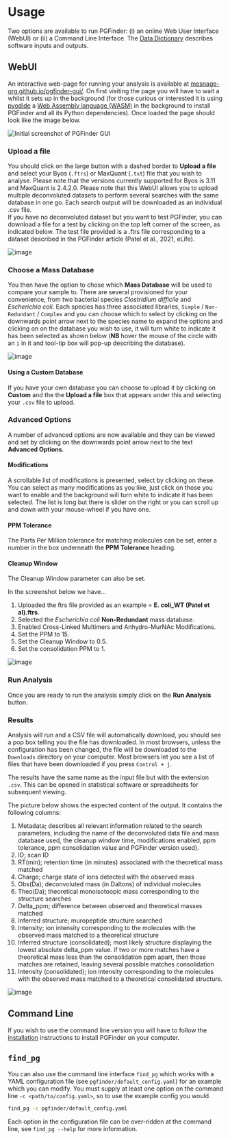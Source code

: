 # Usage

Two options are available to run PGFinder: (i) an online Web User Interface (WebUI) or (ii) a Command Line Interface. 
The [Data Dictionary](data_dictionary.md) describes software inputs and outputs.

## WebUI

An interactive web-page for running your analysis is available at
[mesnage-org.github.io/pgfinder-gui/](https://mesnage-org.github.io/pgfinder-gui/). On first visiting the page you will
have to wait a whilst it sets up in the background (for those curious or interested it is using
[pyodide](mesnage-org.github.io/pgfinder-gui/) a [Web Assembly language (WASM)](https://webassembly.org/) in the
background to install PGFinder and all its Python dependencies). Once loaded the page should look like the image below.

![Initial screenshot of PGFinder GUI](https://github.com/Mesnage-Org/pgfinder/assets/70374280/9537c200-5b48-4d50-ac72-1c8b62d83909)


### Upload a file

You should click on the large button with a dashed border to **Upload a file** and select your Byos (`.ftrs`) or
MaxQuant (`.txt`) file that you wish to analyse. Please note that the versions currently supported for Byos is 3.11 and MaxQuant is 2.4.2.0. 
Please note that this WebUI allows you to upload multiple deconvoluted datasets to perform several searches with the same database in one go. 
Each search output will be downloaded as an individual .csv file.  
If you have no deconvoluted dataset but you want to test PGFinder, you can download a file for a test by clicking on the top left corner of the screen, as indicated below. The test file provided is a .ftrs file corresponding to a dataset described in the PGFinder article (Patel et al., 2021, eLife).

![image](https://github.com/Mesnage-Org/pgfinder/assets/70374280/ffbab2ad-893c-4be5-8c74-891b33d85237)



### Choose a Mass Database

You then have the option to chose which **Mass Database** will be used to compare your sample to. There are several
provisioned for your convenience, from two bacterial species _Clostridium difficile_ and _Escherichia coli_. Each
species has three associated libraries, `Simple` / `Non-Redundant` / `Complex` and you can choose which to select by
clicking on the downwards point arrow next to the species name to expand the options and clicking on on the database you
wish to use, it will turn white to indicate it has been selected as shown below (**NB** hover the mouse of the circle
with an `i` in it and tool-tip box will pop-up describing the database).


![image](https://github.com/Mesnage-Org/pgfinder/assets/70374280/41764585-e64f-4a23-adfd-c7a379d47782)


#### Using a Custom Database

If you have your own database you can choose to upload it by clicking on **Custom** and the the **Upload a file** box
that appears under this and selecting your `.csv` file to upload.

### Advanced Options

A number of advanced options are now available and they can be viewed and set by clicking on the downwards point arrow
next to the text **Advanced Options**.

#### Modifications

A scrollable list of modifications is presented, select by clicking on these. You can select as many modifications as
you like, just click on those you want to enable and the background will turn white to indicate it has been
selected. The list is long but there is slider on the right or you can scroll up and down with your mouse-wheel if you
have one.

#### PPM Tolerance

The Parts Per Million tolerance for matching molecules can be set, enter a number in the box underneath the **PPM
Tolerance** heading.

#### Cleanup Window

The Cleanup Window parameter can also be set.

In the screenshot below we have...

1. Uploaded the ftrs file provided as an example = **E. coli_WT (Patel et al).ftrs**.
2. Selected the _Escherichia coli_ **Non-Redundant** mass database.
3. Enabled Cross-Linked Multimers and Anhydro-MurNAc Modifications.
4. Set the PPM to 15.
5. Set the Cleanup Window to 0.5.
6. Set the consolidation PPM to 1.

![image](https://github.com/Mesnage-Org/pgfinder/assets/70374280/a63e21ff-8276-4bdd-be64-c27b41c4aab1)


### Run Analysis

Once you are ready to run the analysis simply click on the **Run Analysis** button.

### Results

Analysis will run and a CSV file will automatically download, you should see a pop box telling you the file has
downloaded. In most browsers, unless the configuration has been changed, the file will be downloaded to the `Downloads`
directory on your computer. Most browsers let you see a list of files that have been downloaded if you press `Control +
j`.

The results have the same name as the input file but with the extension `.csv`. This can be opened in statistical
software or spreadsheets for subsequent viewing.

The picture below shows the expected content of the output. It contains the following columns:
1. Metadata; describes all relevant information related to the search parameters, including the name of the deconvoluted data file and mass database used, the cleanup window time, modifications enabled, ppm tolerance, ppm consolidation value and PGFinder version used).
2. ID; scan ID
3. RT(min); retention time (in minutes) associated with the theoretical mass matched
4. Charge; charge state of ions detected with the observed mass
5. Obs(Da); deconvoluted mass (in Daltons) of individual molecules
6. Theo(Da); theoretical monoisotoopic mass corresponding to the structure searches
7. Delta_ppm; difference between observed and theoretical masses matched
8. Inferred structure; muropeptide structure searched
9. Intensity; ion intensity corresponding to the molecules with the observed mass matched to a theoretical structure
10. Inferred structure (consolidated); most likely structure displaying the lowest absolute delta_ppm value. if two or more matches have a theoretical mass less than the consolidation ppm apart, then those matches are retained, leaving several possible matches consolidation 
11. Intensity (consolidated); ion intensity corresponding to the molecules with the observed mass matched to a theoretical consolidated structure.     


![image](https://github.com/Mesnage-Org/pgfinder/assets/70374280/309144ee-93a5-4ede-a861-ef18c231954e)


## Command Line

If you wish to use the command line version you will have to follow the [installation](installation.md) instructions to
install PGFinder on your computer.

## `find_pg`

You can also use the command line interface `find_pg` which works with a YAML configuration file (see
`pgfinder/default_config.yaml`) for an example which you can modify. You must supply at least one option on the command line `-c
<path/to/config.yaml>`, so to use the example config you would.

``` bash
find_pg -c pgfinder/default_config.yaml
```

Each option in the configuration file can be over-ridden at the command line, see `find_pg --help` for more
information.
